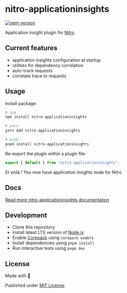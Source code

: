 # nitro-applicationinsights

[![npm version](https://badge.fury.io/js/nitro-applicationinsights.svg)](https://badge.fury.io/js/nitro-applicationinsights)

Application insight plugin for [Nitro](https://github.com/unjs/nitro)

## Current features

- application insights configuration at startup
- utilities for dependency correlation
- auto-track requests
- correlate trace to requests

## Usage

Install package:

```sh
# npm
npm install nitro-applicationinsights

# yarn
yarn add nitro-applicationinsights

# pnpm
pnpm install nitro-applicationinsights
```

Re-export the plugin within a plugin file:

```js
export { default } from "nitro-applicationinsights";
```

Et voilà ! You now have application insights node for Nitro

## Docs

[Read more nitro-applicationinsights documentation](https://huang-julien-nitro-applicationinsights.nuxt.space/)

## Development

- Clone this repository
- Install latest LTS version of [Node.js](https://nodejs.org/en/)
- Enable [Corepack](https://github.com/nodejs/corepack) using `corepack enable`
- Install dependencies using `pnpm install`
- Run interactive tests using `pnpm dev`

## License

Made with 💛

Published under [MIT License](./LICENSE).

<!-- Badges -->

[npm-version-src]: https://img.shields.io/npm/v/packageName?style=flat&colorA=18181B&colorB=F0DB4F
[npm-version-href]: https://npmjs.com/package/packageName
[npm-downloads-src]: https://img.shields.io/npm/dm/packageName?style=flat&colorA=18181B&colorB=F0DB4F
[npm-downloads-href]: https://npmjs.com/package/packageName
[codecov-src]: https://img.shields.io/codecov/c/gh/unjs/packageName/main?style=flat&colorA=18181B&colorB=F0DB4F
[codecov-href]: https://codecov.io/gh/unjs/packageName
[bundle-src]: https://img.shields.io/bundlephobia/minzip/packageName?style=flat&colorA=18181B&colorB=F0DB4F
[bundle-href]: https://bundlephobia.com/result?p=packageName
